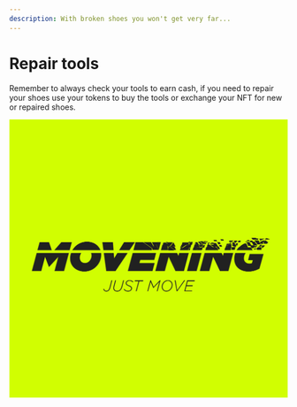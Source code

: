```yaml
---
description: With broken shoes you won't get very far...
---
```


# Repair tools

Remember to always check your tools to earn cash, if you need to repair your shoes use your tokens to buy the tools or exchange your NFT for new or repaired shoes.

![](<../../.gitbook/assets/JUST MOVE.png>)
